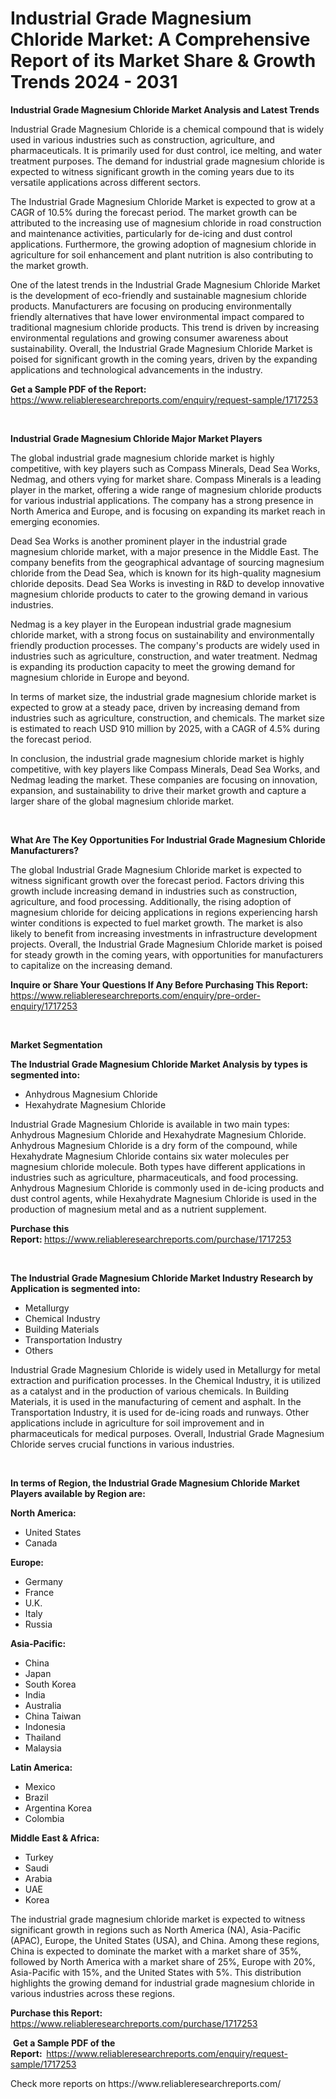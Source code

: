 <p><h1>Industrial Grade Magnesium Chloride Market: A Comprehensive Report of its Market Share & Growth Trends 2024 - 2031</h1></p><p><strong>Industrial Grade Magnesium Chloride Market Analysis and Latest Trends</strong></p>
<p><p>Industrial Grade Magnesium Chloride is a chemical compound that is widely used in various industries such as construction, agriculture, and pharmaceuticals. It is primarily used for dust control, ice melting, and water treatment purposes. The demand for industrial grade magnesium chloride is expected to witness significant growth in the coming years due to its versatile applications across different sectors.</p><p>The Industrial Grade Magnesium Chloride Market is expected to grow at a CAGR of 10.5% during the forecast period. The market growth can be attributed to the increasing use of magnesium chloride in road construction and maintenance activities, particularly for de-icing and dust control applications. Furthermore, the growing adoption of magnesium chloride in agriculture for soil enhancement and plant nutrition is also contributing to the market growth.</p><p>One of the latest trends in the Industrial Grade Magnesium Chloride Market is the development of eco-friendly and sustainable magnesium chloride products. Manufacturers are focusing on producing environmentally friendly alternatives that have lower environmental impact compared to traditional magnesium chloride products. This trend is driven by increasing environmental regulations and growing consumer awareness about sustainability. Overall, the Industrial Grade Magnesium Chloride Market is poised for significant growth in the coming years, driven by the expanding applications and technological advancements in the industry.</p></p>
<p><strong>Get a Sample PDF of the Report:&nbsp;</strong> <a href="https://www.reliableresearchreports.com/enquiry/request-sample/1717253">https://www.reliableresearchreports.com/enquiry/request-sample/1717253</a></p>
<p>&nbsp;</p>
<p><strong>Industrial Grade Magnesium Chloride Major Market Players</strong></p>
<p><p>The global industrial grade magnesium chloride market is highly competitive, with key players such as Compass Minerals, Dead Sea Works, Nedmag, and others vying for market share. Compass Minerals is a leading player in the market, offering a wide range of magnesium chloride products for various industrial applications. The company has a strong presence in North America and Europe, and is focusing on expanding its market reach in emerging economies.</p><p>Dead Sea Works is another prominent player in the industrial grade magnesium chloride market, with a major presence in the Middle East. The company benefits from the geographical advantage of sourcing magnesium chloride from the Dead Sea, which is known for its high-quality magnesium chloride deposits. Dead Sea Works is investing in R&D to develop innovative magnesium chloride products to cater to the growing demand in various industries.</p><p>Nedmag is a key player in the European industrial grade magnesium chloride market, with a strong focus on sustainability and environmentally friendly production processes. The company's products are widely used in industries such as agriculture, construction, and water treatment. Nedmag is expanding its production capacity to meet the growing demand for magnesium chloride in Europe and beyond.</p><p>In terms of market size, the industrial grade magnesium chloride market is expected to grow at a steady pace, driven by increasing demand from industries such as agriculture, construction, and chemicals. The market size is estimated to reach USD 910 million by 2025, with a CAGR of 4.5% during the forecast period.</p><p>In conclusion, the industrial grade magnesium chloride market is highly competitive, with key players like Compass Minerals, Dead Sea Works, and Nedmag leading the market. These companies are focusing on innovation, expansion, and sustainability to drive their market growth and capture a larger share of the global magnesium chloride market.</p></p>
<p>&nbsp;</p>
<p><strong>What Are The Key Opportunities For Industrial Grade Magnesium Chloride Manufacturers?</strong></p>
<p><p>The global Industrial Grade Magnesium Chloride market is expected to witness significant growth over the forecast period. Factors driving this growth include increasing demand in industries such as construction, agriculture, and food processing. Additionally, the rising adoption of magnesium chloride for deicing applications in regions experiencing harsh winter conditions is expected to fuel market growth. The market is also likely to benefit from increasing investments in infrastructure development projects. Overall, the Industrial Grade Magnesium Chloride market is poised for steady growth in the coming years, with opportunities for manufacturers to capitalize on the increasing demand.</p></p>
<p><strong>Inquire or Share Your Questions If Any Before Purchasing This Report:</strong> <a href="https://www.reliableresearchreports.com/enquiry/pre-order-enquiry/1717253">https://www.reliableresearchreports.com/enquiry/pre-order-enquiry/1717253</a></p>
<p>&nbsp;</p>
<p><strong>Market Segmentation</strong></p>
<p><strong>The Industrial Grade Magnesium Chloride Market Analysis by types is segmented into:</strong></p>
<p><ul><li>Anhydrous Magnesium Chloride</li><li>Hexahydrate Magnesium Chloride</li></ul></p>
<p><p>Industrial Grade Magnesium Chloride is available in two main types: Anhydrous Magnesium Chloride and Hexahydrate Magnesium Chloride. Anhydrous Magnesium Chloride is a dry form of the compound, while Hexahydrate Magnesium Chloride contains six water molecules per magnesium chloride molecule. Both types have different applications in industries such as agriculture, pharmaceuticals, and food processing. Anhydrous Magnesium Chloride is commonly used in de-icing products and dust control agents, while Hexahydrate Magnesium Chloride is used in the production of magnesium metal and as a nutrient supplement.</p></p>
<p><strong>Purchase this Report:&nbsp;</strong><a href="https://www.reliableresearchreports.com/purchase/1717253">https://www.reliableresearchreports.com/purchase/1717253</a></p>
<p>&nbsp;</p>
<p><strong>The Industrial Grade Magnesium Chloride Market Industry Research by Application is segmented into:</strong></p>
<p><ul><li>Metallurgy</li><li>Chemical Industry</li><li>Building Materials</li><li>Transportation Industry</li><li>Others</li></ul></p>
<p><p>Industrial Grade Magnesium Chloride is widely used in Metallurgy for metal extraction and purification processes. In the Chemical Industry, it is utilized as a catalyst and in the production of various chemicals. In Building Materials, it is used in the manufacturing of cement and asphalt. In the Transportation Industry, it is used for de-icing roads and runways. Other applications include in agriculture for soil improvement and in pharmaceuticals for medical purposes. Overall, Industrial Grade Magnesium Chloride serves crucial functions in various industries.</p></p>
<p>&nbsp;</p>
<p><strong>In terms of Region, the Industrial Grade Magnesium Chloride Market Players available by Region are:</strong></p>
<p>
    <p> <strong> North America: </strong>
        <ul>
            <li>United States</li>
            <li>Canada</li>
        </ul>
        </p> 
    <p> <strong> Europe: </strong>
        <ul>
            <li>Germany</li>
            <li>France</li>
            <li>U.K.</li>
            <li>Italy</li>
            <li>Russia</li>
        </ul>
        </p> 
    <p> <strong> Asia-Pacific: </strong>
        <ul>
            <li>China</li>
            <li>Japan</li>
            <li>South Korea</li>
            <li>India</li>
            <li>Australia</li>
            <li>China Taiwan</li>
            <li>Indonesia</li>
            <li>Thailand</li>
            <li>Malaysia</li>
        </ul>
        </p> 
    <p> <strong> Latin America: </strong>
        <ul>
            <li>Mexico</li>
            <li>Brazil</li>
            <li>Argentina Korea</li>
            <li>Colombia</li>
        </ul>
        </p> 
    <p> <strong> Middle East & Africa: </strong>
        <ul>
            <li>Turkey</li>
            <li>Saudi</li>
            <li>Arabia</li>
            <li>UAE</li>
            <li>Korea</li>
        </ul>
    </p>
    </p>
<p><p>The industrial grade magnesium chloride market is expected to witness significant growth in regions such as North America (NA), Asia-Pacific (APAC), Europe, the United States (USA), and China. Among these regions, China is expected to dominate the market with a market share of 35%, followed by North America with a market share of 25%, Europe with 20%, Asia-Pacific with 15%, and the United States with 5%. This distribution highlights the growing demand for industrial grade magnesium chloride in various industries across these regions.</p></p>
<p><strong>Purchase this Report: </strong><a href="https://www.reliableresearchreports.com/purchase/1717253">https://www.reliableresearchreports.com/purchase/1717253</a></p>
<p>&nbsp;<strong>Get a Sample PDF of the Report:&nbsp;&nbsp;</strong><a href="https://www.reliableresearchreports.com/enquiry/request-sample/1717253">https://www.reliableresearchreports.com/enquiry/request-sample/1717253</a></p>
<p><strong></strong></p>
<p>Check more reports on https://www.reliableresearchreports.com/</p>